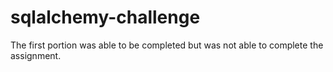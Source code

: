 # sqlalchemy-challenge

The first portion was able to be completed but was not able to complete the assignment.
